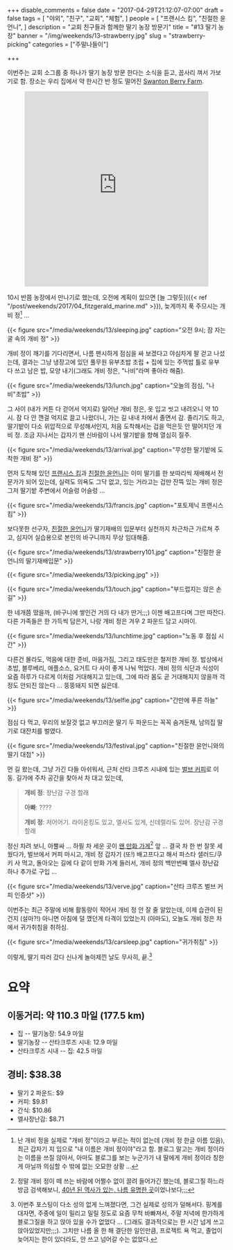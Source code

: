 +++
disable_comments = false
date = "2017-04-29T21:12:07-07:00"
draft = false
tags = [
    "야외",
    "친구",
    "교회",
    "체험",
]
people = [
    "프랜시스 킴",
    "친절한 윤언니",
]
description = "교회 친구들과 함께한 딸기 농장 방문기"
title = "#13 딸기 농장"
banner = "/img/weekends/13-strawberry.jpg"
slug = "strawberry-picking"
categories = ["주말나들이"]

+++

이번주는 교회 소그룹 중 하나가 딸기 농장 방문 한다는 소식을 듣고, 꼽사리 껴서
가보기로 함. 장소는 우리 집에서 약 한시간 반 정도 떨어진 [Swanton Berry
Farm](http://www.swantonberryfarm.com/).

<figure>
<iframe
src="https://www.google.com/maps/embed?pb=!1m18!1m12!1m3!1d3185.137294112592!2d-122.22057218433046!3d37.0303726624081!2m3!1f0!2f0!3f0!3m2!1i1024!2i768!4f13.1!3m3!1m2!1s0x808e5affa8ca38cf%3A0xc929c3b316511b94!2sSwanton+Berry+Farm!5e0!3m2!1sen!2sus!4v1493526031161"
width="100%" height="450" frameborder="0" style="border:0"
allowfullscreen></iframe>
</figure>

10시 반쯤 농장에서 만나기로 했는데, 오전에 계획이 있으면 [늘 그렇듯]({{<
ref "/post/weekends/2017/04_fitzgerald_marine.md" >}}), 늦게까지 푹 주므시는 
개비 정[^0] … 

[^0]: 난 개비 정을 실제로 "개비 정"이라고 부르는 적이 없는데 (개비 정 한글 이름 있음), 최근 갑자기 지 입으로 "내 이름은 개비 정이야"라고 함. 블로그 말고는 개비 정이라는 이름을 쓰질 않아서, 아마도 블로그를 보는 누군가가 내 딸에게 개비 정이라 칭한게 아닐까 의심할 수 밖에 없는 오묘한 상황 … 

{{< figure
  src="/media/weekends/13/sleeping.jpg"
  caption="오전 9시; 잠 자는 굴 속의 개비 정" >}}

개비 정이 깨기를 기다리면서, 나름 팬시하게 점심을 싸 보겠다고 야심차게 팔 걷고
나섰는데, 결과는 그냥 냉장고에 있던 풀무원 유부초밥 조립 + 집에 있는 주먹밥 틀로 
유부 다 쓰고 남은 밥, 모양 내기(그래도 개비 정은, "나비"라며 좋아라 해줌).

{{< figure
  src="/media/weekends/13/lunch.jpg"
  caption="오늘의 점심, \"나비\"초밥" >}}

그 사이 (내가 커튼 다 걷어서 억지로) 일어난 개비 정은, 옷 입고 씻고 내려오니 약
10시. 잠 다 안 깬걸 억지로 끌고 나왔더니, 가는 길 내내 차에서 졸면서 감.
졸리기도 하고, 딸기밭이 다소 위압적으로 무성해서인지, 처음 도착해서는 겁을
먹은듯 안 떨어지던 개비 정. 조금 지나서는 갑자기 왠 신바람이 나서 딸기밭을 향해 
열심히 질주.

{{< figure
  src="/media/weekends/13/arrival.jpg"
  caption="무성한 딸기밭에 도착한 개비 정" >}}

먼저 도착해 있던 [프랜시스 킴](/people/프랜시스-킴)과 [친절한
윤언니](/people/친절한-윤언니)는 이미 딸기를 한 보따리씩 재배해서 전문가가 되어
있는데, 실력도 의욕도 그닥 없고, 있는 거라고는 겁만 잔뜩 있는 개비 정은 그저
딸기밭 주변에서 어슬렁 어슬렁 … 

{{< figure
  src="/media/weekends/13/francis.jpg"
  caption="포토제닉 프랜시스 킴" >}}

보다못한 선구자, [친절한 윤언니](/people/친절한-윤언니)가 딸기재배의
입문부터 실천까지 차근차근 가르쳐 주고, 심지어 실습용으로 본인의 바구니까지 무상
임대해줌.

{{< figure
  src="/media/weekends/13/strawberry101.jpg"
  caption="친절한 윤언니의 딸기재배입문" >}}

{{< figure
  src="/media/weekends/13/picking.jpg" >}}

{{< figure
  src="/media/weekends/13/touch.jpg"
  caption="부드럽지는 않은 손길" >}}

한 네개쯤 땄을까, (바구니에 쌓인건 거의 다 내가 딴거;;;) 이젠 배고프다며 그만
따잔다. 다른 가족들은 한 가득씩 담은거, 나랑 개비 정은 겨우 2 파운드 담고
시마이.

{{< figure
  src="/media/weekends/13/lunchtime.jpg"
  caption="노동 후 점심 시간" >}}

다른건 몰라도, 먹음에 대한 준비, 마음가짐, 그리고 태도만은 철저한 개비 정.
밥상에서 초밥, 블루베리, 애플소스, 요거트 다 사이 좋게 나눠 먹었다. 
개비 정의 식단과 식성이 요즘 하루가 다르게 이처럼 거대해지고 있는데, 그에 따라 
몸도 곧 거대해지지 않을까 걱정도 안되진 않는다 … 
뚱뚱돼지 되면 싫은데.

{{< figure
  src="/media/weekends/13/selfie.jpg"
  caption="간만에 푸른 하늘" >}}

점심 다 먹고, 우리의 보잘것 없고 부끄러운 딸기 두 파운드는 꼭꼭 숨겨둔채,
남의집 딸기로 대잔치를 벌였다.

{{< figure
  src="/media/weekends/13/festival.jpg"
  caption="친절한 윤언니와의 딸기 대첩" >}}

먼 길 왔는데, 그냥 가긴 다들 아쉬워서, 근처 산타 크루즈 시내에 있는 [벌브
커피](https://www.vervecoffee.com/)로 이동.
길가에 주차 공간을 찾아서 차 대고 있는데,

> **개비 정**: 장난감 구경 할래
>
> **아빠**: ????
>
> **개비 정**: 저어어기. 라이온킹도 있고, 엘사도 있게, 신데렐라도 있어. 
> 장난감 구경 할래

정신 차려 보니, 아뿔싸 … 하필 차 세운 곳이 [왠 만화
가게](http://www.atlantisfantasyworld.com/)[^1] 앞 … 결국 차 한 번 잘못 세웠다가,
벌브에서 커피 마시고, 개비 정 갑자기 (또!) 배고프다고 해서 파스타 샐러드/쿠키 
사 먹고, 돌아오는 길에 다 같이 만화 가게 들러서, 
개비 정의 백만번째 엘사 장난감 하나 추가로 구입 … 

[^1]: 정말 개비 정이 떼 쓰는 바람에 어쩔수 없이 끌려 들어가긴 했는데, 블로그질 하느라 방금 검색해보니, [40년 된 역사가 있는, 나름 유명한 곳](http://www.atlantisfantasyworld.com/aboutus.htm)이었나보다;;;

{{< figure
  src="/media/weekends/13/verve.jpg"
  caption="산타 크루즈 벌브 커피 인증샷" >}}

이번주는 최근 주말에 비해 활동량이 적어서 개비 정 안 잘 줄 알았는데, 이제
습관이 된건지 (설마?!) 아니면 아침에 덜 깼던게 타격이 있었는지 (아마도), 오늘도
개비 정은 차에서 귀가취침을 취하심.

{{< figure
  src="/media/weekends/13/carsleep.jpg"
  caption="귀가취침" >}}

이렇게, 딸기 따러 갔다 신나게 놀아제낀 날도 무사히, 끝.[^2]

[^2]: 이번주 포스팅이 다소 성의 없게 느껴졌다면, 그건 실제로 성의가 덜해서다.  핑계를 대자면, 주중에 일이 밀리고 밀릴 정도로 요즘 무척 바빠져서, 주말 저녁에 한가하게 블로그질을 하고 앉아 있을 수가 없었다 … (그래도 결과적으로는 한 시간 넘게 쓰고 앉아있었지만;;;). 그치만 나름 올 한 해 결단한 일인만큼, 프로젝트 욕 먹고, 졸업이 늦어지는 한이 있더라도, 안 쓰고 넘어갈 수는 없었다.

# 요약

## 이동거리: 약 110.3 마일 (177.5 km)

- 집 -- 딸기농장: 54.9 마일
- 딸기농장 -- 산타크루즈 시내: 12.9 마일
- 산타크루즈 시내 -- 집: 42.5 마일

## 경비: $38.38

- 딸기 2 파운드: $9
- 커피: $9.81
- 간식: $10.86
- 엘사장난감: $8.71
